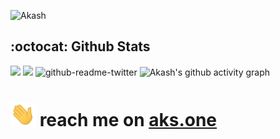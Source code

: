 ![Akash](https://aks.one/akash-santhosh.gif)
## :octocat: Github Stats
![](https://raw.githubusercontent.com/akash-santhosh/github-stats-transparent/output/generated/overview.svg)
![](https://raw.githubusercontent.com/akash-santhosh/github-stats-transparent/output/generated/languages.svg)
![github-readme-twitter](https://github-readme-twitter.gazf.vercel.app/api?id=_akashsanthosh)
![Akash's github activity graph](https://activity-graph.herokuapp.com/graph?username=akash-santhosh&bg_color=000000&color=718191&line=e9e9ea&point=e9e9ea&area=true&hide_border=true)

# <img src="https://raw.githubusercontent.com/ABSphreak/ABSphreak/master/gifs/Hi.gif" width="40px" /> reach me on [aks.one](https://aks.one)
